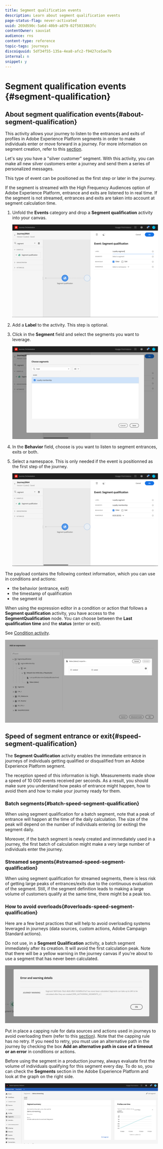 ```yaml
---
title: Segment qualification events
description: Learn about segment qualification events
page-status-flag: never-activated
uuid: 269d590c-5a6d-40b9-a879-02f5033863fc
contentOwner: sauviat
audience: rns
content-type: reference
topic-tags: journeys
discoiquuid: 5df34f55-135a-4ea8-afc2-f9427ce5ae7b
internal: n
snippet: y
---
```


# Segment qualification events {#segment-qualification}

## About segment qualification events{#about-segment-qualification}

This activity allows your journey to listen to the entrances and exits of profiles in Adobe Experience Platform segments in order to make individuals enter or move forward in a journey. For more information on segment creation, refer to this [section](../segment/about-segments.md).

Let's say you have a "silver customer" segment. With this activity, you can make all new silver customers enter a journey and send them a series of personalized messages.

This type of event can be positioned as the first step or later in the journey.

If the segment is streamed with the High Frequency Audiences option of Adobe Experience Platform, entrance and exits are listened to in real time. If the segment is not streamed, entrances and exits are taken into account at segment calculation time.

1. Unfold the **Events** category and drop a **Segment qualification** activity into your canvas.

   ![](../assets/segment5.png)

1. Add a **Label** to the activity. This step is optional.

1. Click in the **Segment** field and select the segments you want to leverage. 

   ![](../assets/segment6.png)

1. In the **Behavior** field, choose is you want to listen to segment entrances, exits or both.

1. Select a namespace. This is only needed if the event is positionned as the first step of the journey.

   ![](../assets/segment7.png)

The payload contains the following context information, which you can use in conditions and actions:

* the behavior (entrance, exit)
* the timestamp of qualification
* the segment id

When using the expression editor in a condition or action that follows a **Segment qualification** activity, you have access to the **SegmentQualification** node. You can choose between the **Last qualification time** and the **status** (enter or exit).

See [Condition activity](../building-journeys/condition-activity.md#about_condition).

![](../assets/segment8.png)

## Speed of segment entrance or exit{#speed-segment-qualification}

The **Segment Qualification** activity enables the immediate entrance in journeys of individuals getting qualified or disqualified from an Adobe Experience Platform segment.

The reception speed of this information is high. Measurements made show a speed of 10 000 events received per seconds. As a result, you should make sure you understand how peaks of entrance might happen, how to avoid them and how to make your journey ready for them.

### Batch segments{#batch-speed-segment-qualification}

When using segment qualification for a batch segment, note that a peak of entrance will happen at the time of the daily calculation. The size of the peak will depend on the number of individuals entering (or exiting) the segment daily.

Moreover, if the batch segment is newly created and immediately used in a journey, the first batch of calculation might make a very large number of individuals enter the journey.

### Streamed segments{#streamed-speed-segment-qualification}

When using segment qualification for streamed segments, there is less risk of getting large peaks of entrances/exits due to the continuous evaluation of the segment. Still, if the segment definition leads to making a large volume of customers qualify at the same time, there might be a peak too. 

### How to avoid overloads{#overloads-speed-segment-qualification}

Here are a few best practices that will help to avoid overloading systems leveraged in journeys (data sources, custom actions, Adobe Campaign Standard actions).

Do not use, in a **Segment Qualification** activity, a batch segment immediately after its creation. It will avoid the first calculation peak. Note that there will be a yellow warning in the journey canvas if you're about to use a segment that has never been calculated.

![](../assets/segment-error.png)

Put in place a capping rule for data sources and actions used in journeys to avoid overloading them (refer to this [section](../api/capping.md)). Note that the capping rule has no retry. If you need to retry, you must use an alternative path in the journey by checking the box **Add an alternative path in case of a timeout or an error** in conditions or actions.

Before using the segment in a production journey, always evaluate first the volume of individuals qualifying for this segment every day. To do so, you can check the **Segments** section in the Adobe Experience Platform and look at the graph on the right side.

![](../assets/segment-overload.png)
